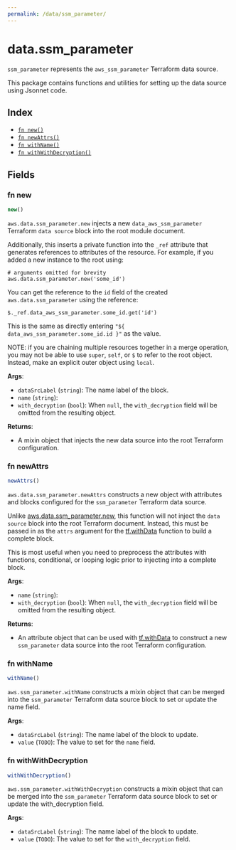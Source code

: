 ```yaml
---
permalink: /data/ssm_parameter/
---
```


# data.ssm_parameter

`ssm_parameter` represents the `aws_ssm_parameter` Terraform data source.



This package contains functions and utilities for setting up the data source using Jsonnet code.


## Index

* [`fn new()`](#fn-new)
* [`fn newAttrs()`](#fn-newattrs)
* [`fn withName()`](#fn-withname)
* [`fn withWithDecryption()`](#fn-withwithdecryption)

## Fields

### fn new

```ts
new()
```


`aws.data.ssm_parameter.new` injects a new `data_aws_ssm_parameter` Terraform `data source`
block into the root module document.

Additionally, this inserts a private function into the `_ref` attribute that generates references to attributes of the
resource. For example, if you added a new instance to the root using:

    # arguments omitted for brevity
    aws.data.ssm_parameter.new('some_id')

You can get the reference to the `id` field of the created `aws.data.ssm_parameter` using the reference:

    $._ref.data_aws_ssm_parameter.some_id.get('id')

This is the same as directly entering `"${ data_aws_ssm_parameter.some_id.id }"` as the value.

NOTE: if you are chaining multiple resources together in a merge operation, you may not be able to use `super`, `self`,
or `$` to refer to the root object. Instead, make an explicit outer object using `local`.

**Args**:
  - `dataSrcLabel` (`string`): The name label of the block.
  - `name` (`string`): 
  - `with_decryption` (`bool`):  When `null`, the `with_decryption` field will be omitted from the resulting object.

**Returns**:
- A mixin object that injects the new data source into the root Terraform configuration.


### fn newAttrs

```ts
newAttrs()
```


`aws.data.ssm_parameter.newAttrs` constructs a new object with attributes and blocks configured for the `ssm_parameter`
Terraform data source.

Unlike [aws.data.ssm_parameter.new](#fn-ssmparameternew), this function will not inject the `data source`
block into the root Terraform document. Instead, this must be passed in as the `attrs` argument for the
[tf.withData](https://github.com/tf-libsonnet/core/tree/main/docs#fn-withdata) function to build a complete block.

This is most useful when you need to preprocess the attributes with functions, conditional, or looping logic prior to
injecting into a complete block.

**Args**:
  - `name` (`string`): 
  - `with_decryption` (`bool`):  When `null`, the `with_decryption` field will be omitted from the resulting object.

**Returns**:
  - An attribute object that can be used with [tf.withData](https://github.com/tf-libsonnet/core/tree/main/docs#fn-withdata) to construct a new `ssm_parameter` data source into the root Terraform configuration.


### fn withName

```ts
withName()
```

`aws.ssm_parameter.withName` constructs a mixin object that can be merged into the `ssm_parameter`
Terraform data source block to set or update the name field.



**Args**:
  - `dataSrcLabel` (`string`): The name label of the block to update.
  - `value` (`TODO`): The value to set for the `name` field.


### fn withWithDecryption

```ts
withWithDecryption()
```

`aws.ssm_parameter.withWithDecryption` constructs a mixin object that can be merged into the `ssm_parameter`
Terraform data source block to set or update the with_decryption field.



**Args**:
  - `dataSrcLabel` (`string`): The name label of the block to update.
  - `value` (`TODO`): The value to set for the `with_decryption` field.
